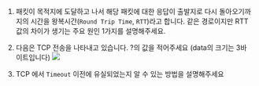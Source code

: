 1.  패킷이 목적지에 도달하고 나서 해당 패킷에 대한 응답이 출발지로 다시 돌아오기까지의 시간을 왕복시간(`Round Trip Time`, `RTT`)라고 합니다.
    같은 경로이지만 RTT값의 차이가 생기는 주요 원인 1가지를 설명해주세요.

2.  다음은 TCP 전송을 나타내고 있습니다.
    ?의 값을 적어주세요 (data의 크기는 3바이트입니다)
    <img src="https://blog.kakaocdn.net/dn/c7scm8/btrhtVQxn4q/zDvZkgj4bSZaVsw80VyOAK/img.png">

3.  TCP 에서 `Timeout` 이전에 유실되었는지 알 수 있는 방법을 설명해주세요
